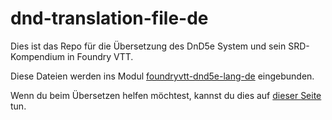 # dnd-translation-file-de
Dies ist das Repo für die Übersetzung des DnD5e System und sein SRD-Kompendium in Foundry VTT.

Diese Dateien werden ins Modul [foundryvtt-dnd5e-lang-de](https://github.com/mhilbrunner/foundryvtt-dnd5e-lang-de) eingebunden.

Wenn du beim Übersetzen helfen möchtest, kannst du dies auf [dieser Seite](https://translator.gilneas.at/) tun.

